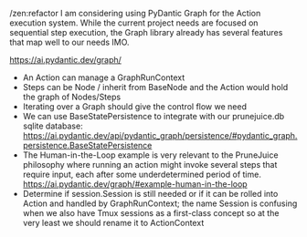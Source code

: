 /zen:refactor
I am considering using PyDantic Graph for the Action execution system. While the current project needs are focused on sequential step execution, the Graph library already has several features that map well to our needs IMO. 

https://ai.pydantic.dev/graph/

- An Action can manage a GraphRunContext
- Steps can be Node / inherit from BaseNode and the Action would hold the graph of Nodes/Steps
- Iterating over a Graph should give the control flow we need
- We can use BaseStatePersistence to integrate with our prunejuice.db sqlite database: https://ai.pydantic.dev/api/pydantic_graph/persistence/#pydantic_graph.persistence.BaseStatePersistence
- The Human-in-the-Loop example is very relevant to the PruneJuice philosophy where running an action might invoke several steps that require input, each after some underdetermined period of time. https://ai.pydantic.dev/graph/#example-human-in-the-loop
- Determine if session.Session is still needed or if it can be rolled into Action and handled by GraphRunContext; the name Session is confusing when we also have Tmux sessions as a first-class concept so at the very least we should rename it to ActionContext
